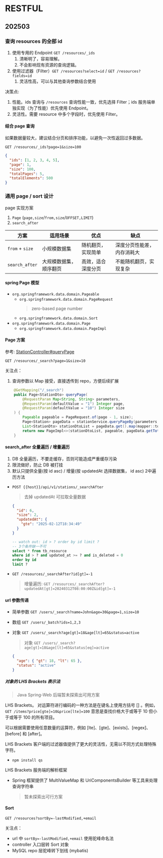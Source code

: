 # RESTFUL

## 202503

### 查询 resources 的全部 id

1. 使用专用的 Endpoint `GET /resources/_ids`
   1. 清晰明了，容易理解。
   1. 不会影响现有资源的查询逻辑。
1. 使用过滤器（Filter）`GET /resources?select=id` / `GET /resources?fields=id`
   1. 灵活性高，可以与其他查询参数结合使用

决策点:

1. 性能。ids 查询与 `/resources` 查询性能一致，优先选择 Filter；ids 服务端单独实现（为了性能）优先使用 Endpoint。
1. 灵活性。需要 resource 中多个字段时，优先使用 Filter。

#### 结合 page 查询

如果数据量较大，建议结合分页和排序功能，以避免一次性返回过多数据。

`GET /resources/_ids?page=1&size=100`

```json
{
  "ids": [1, 2, 3, 4, 5],
  "page": 1,
  "size": 100,
  "totalPages": 5,
  "totalElements": 500
}
```

### 通用 page / sort 设计

page 实现方案

1. `Page` (`page,size`/`from,size`/`OFFSET,LIMIT`)
2. `search_after`

| 方案                | 适用场景                     | 优点                           | 缺点                           |
|---------------------|------------------------------|--------------------------------|--------------------------------|
| `from` + `size`      | 小规模数据集                 | 随机翻页，实现简单                       | 深度分页性能差，内存消耗大     |
| `search_after`       | 大规模数据集，顺序翻页       | 高效，适合深度分页             | 不能随机翻页，实现复杂     |

#### spring Page 模型

- `org.springframework.data.domain.Pageable`
  - `org.springframework.data.domain.PageRequest`
    > zero-based page number
  - `org.springframework.data.domain.Sort`
- `org.springframework.data.domain.Page`
  - `org.springframework.data.domain.PageImpl`

#### Page 方案

参考: [StationController#queryPage](.)

`GET /resources/_search?page=1&size=10`

关注点：

1. 查询参数以 Map 接受，直接透传到 repo，方便后续扩展

```java
    @GetMapping("/_search")
    public Page<StationDto> queryPage(
        @RequestParam Map<String, String> parameters,
        @RequestParam(defaultValue = "1") Integer page,
        @RequestParam(defaultValue = "10") Integer size
    ) {
        Pageable pageable = PageRequest.of(page - 1, size);
        Page<Station> pageData = stationService.queryPageBy(parameters, pageable);
        List<StationDto> stationDtoList = pageData.get().map(mapper::toDto).toList();
        return new PageImpl<>(stationDtoList, pageable, pageData.getTotalElements());
    }
```

#### search_after 全量遍历 / 增量遍历

1. DB 全量遍历，不要走缓存，否则可能造成严重缓存污染
1. 限流做好，防止 DB 被打挂
1. 默认只提供全量(按 id asc) / 增量(按 updatedAt 选择数据集， id asc) 2中遍历方法

- `POST {{host}}/api/v1/stations/_searchAfter`
  > 去掉 updatedAt 可拉取全量数据

  ```json
  {
    "id": 6,
    "size": 2,
    "updatedAt": {
      "gte": "2025-02-12T18:34:49"
    }
  }
  ```

  ```sql
  -- watch out: id > ? order by id limit ? 
  -- 3个条件缺一不可
  select * from tb_resource 
  where id > ? and updated_at >= ? and is_deleted = 0 
  order by id 
  limit ?
  ```

- `GET /resources/_searchAfter?id[gt]=-1`  
  > 增量遍历: `GET /resources/_searchAfter?updatedAt[gt]=20240312T08:00:00Z&id[gt]=-1`

#### url 参数传递

- 简单参数 `GET /users/_search?name=John&age=30&page=1,size=10`
- 数组 `GET /users/_batch?ids=1,2,3`
- 对象 `GET /users/_search?age[gt]=18&age[lt]=65&status=active`
  > 对象 `GET /users/_search?age[gt]=18&age[lt]=65&status[eq]=active`

  ```json
  { 
    "age": { "gt": 18, "lt": 65 },
    "status": "active"
  }
  ```

##### 对象的 LHS Brackets 表示法

> Java Spring-Web 后端暂未探索出可用方案

LHS Brackets。 对运算符进行编码的一种方法是在键名上使用方括号 [] 。例如，`GET /items?price[gte]=10&price[lte]=100` 意思是查找价格大于或等于 10 但小于或等于 100 的所有项目。

可以根据需要使用任意数量的运算符，例如 [lte]、[gte]、[exists]、[regex]、[before] 和  [after]。

LHS Brackets 客户端的过滤器值提供了更大的灵活性，无需以不同方式处理特殊字符。

- `npm install qs`

LHS Brackets 服务端的解析框架

- Spring 框架提供了 MultiValueMap 和 UriComponentsBuilder 等工具来处理查询字符串
  > 暂未探索出可行方案

#### Sort

`GET /resources?sortBy=-lastModified,+email`

关注点：

- url 中 `sortBy=-lastModified,+email` 使用驼峰命名法
- controller 入口层转 Sort 对象
- MySQL repo 层驼峰转下划线 (mybatis)

